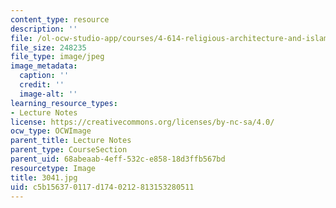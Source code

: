 ```yaml
---
content_type: resource
description: ''
file: /ol-ocw-studio-app/courses/4-614-religious-architecture-and-islamic-cultures-fall-2002/c5b156370117d1740212813153280511_3041.jpg
file_size: 248235
file_type: image/jpeg
image_metadata:
  caption: ''
  credit: ''
  image-alt: ''
learning_resource_types:
- Lecture Notes
license: https://creativecommons.org/licenses/by-nc-sa/4.0/
ocw_type: OCWImage
parent_title: Lecture Notes
parent_type: CourseSection
parent_uid: 68abeaab-4eff-532c-e858-18d3ffb567bd
resourcetype: Image
title: 3041.jpg
uid: c5b15637-0117-d174-0212-813153280511
---
```

